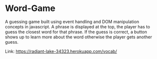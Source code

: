 # Word-Game
A guessing game built using event handling and DOM manipulation concepts in javascript.
A phrase is displayed at the top, the player has to guess the closest word for that phrase.
If the guess is correct, a button shows up to learn more about the word otherwise the player gets another guess.

Link: https://radiant-lake-34323.herokuapp.com/vocab/
